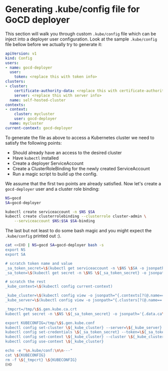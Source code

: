 # Generating .kube/config file for GoCD deployer

This section will walk you through custom `.kube/config` file which can be inject into a deployer user configuration. Look at the sample `.kube/config` file bellow before we actually try to generate it:

```yaml
apiVersion: v1
kind: Config
users:
- name: gocd-deployer
  user:
    token: <replace this with token info>
clusters:
- cluster:
    certificate-authority-data: <replace this with certificate-authority-data info>
    server: <replace this with server info>
  name: self-hosted-cluster
contexts:
- context:
    cluster: mycluster
    user: gocd-deployer
  name: mycluster
current-context: gocd-deployer
```

To generate the file as above to access a Kubernetes cluster we need to satisfy the following points:

- Should already have an access to the desired cluster
- Have `kubectl` installed
- Create a deployer ServiceAccount
- Create a ClusterRoleBinding for the newly created ServiceAccount
- Run a magic script to build up the config.

We assume that the first two points are already satisfied. Now let's create a `gocd-deployer` user and a cluster role binding:

```bash
NS=gocd
SA=gocd-deployer

kubectl create serviceaccount -n $NS $SA
kubectl create clusterrolebinding --clusterrole cluster-admin \
    --serviceaccount $NS:$SA $SA-binding
```

The last but not least to do some bash magic and you might expect the `.kube/config` printed out :).

```bash
cat <<EHD | NS=gocd SA=gocd-deployer bash -s
export NS
export SA

# scratch token name and value
_sa_token_secret=\$(kubectl get serviceaccount -n \$NS \$SA -o jsonpath='{.secrets[0].name}')
_sa_token=\$(kubectl get secret -n \$NS \${_sa_token_secret} -o jsonpath='{.data.token}' | base64 --decode)

# scratch the rest
_kube_context=\$(kubectl config current-context)

_kube_cluster=\$(kubectl config view -o jsonpath="{.contexts[?(@.name=='\${_kube_context}')]..cluster}")
_kube_server=\$(kubectl config view -o jsonpath="{.clusters[?(@.name=='\${_kube_cluster}')]..server}")

_tmpcrt=/tmp/\$$.gen.kube.ca.crt
kubectl get secret -n \$NS \${_sa_token_secret} -o jsonpath='{.data.ca\.crt}' | base64 --decode > \${_tmpcrt}

export KUBECONFIG=/tmp/\$$.gen.kube.conf
kubectl config set-cluster \${_kube_cluster} --server=\${_kube_server} --certificate-authority=\${_tmpcrt} --embed-certs=true >& /dev/null
kubectl config set-credentials \${_sa_token_secret} --token=\${_sa_token} >& /dev/null
kubectl config set-context \${_kube_cluster} --cluster \${_kube_cluster} --user \${_sa_token_secret}
kubectl config use-context \${_kube_cluster}

echo -e "\n.kube/conf:\n\n---"
cat \${KUBECONFIG}
rm -f \${_tmpcrt} \${KUBECONFIG}
EHD
```
